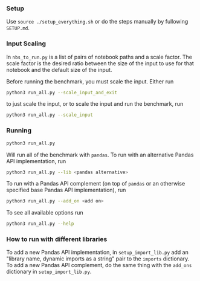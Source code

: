 ### Setup

Use `source ./setup_everything.sh` or do the steps manually by fullowing `SETUP.md`.

### Input Scaling

In `nbs_to_run.py` is a list of pairs of notebook paths and a scale factor. The scale factor is the desired ratio between the size of the input to use for that notebook and the default size of the input.

Before running the benchmark, you must scale the input. Either run

```bash
python3 run_all.py --scale_input_and_exit
```

to just scale the input, or to scale the input and run the benchmark, run

```bash
python3 run_all.py --scale_input
```

### Running

```bash
python3 run_all.py
```

Will run all of the benchmark with `pandas`. To run with an alternative Pandas API implementation, run

```bash
python3 run_all.py --lib <pandas alternative>
```

To run with a Pandas API complement (on top of `pandas` or an otherwise specified base Pandas API implementation), run

```bash
python3 run_all.py --add_on <add on>
```

To see all available options run

```bash
python3 run_all.py --help
```

### How to run with different libraries

To add a new Pandas API implementation, in `setup_import_lib.py` add an "library name, dynamic imports as a string" pair to the `imports` dictionary. To add a new Pandas API complement, do the same thing with the `add_ons` dictionary in `setup_import_lib.py`.
